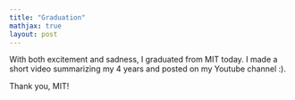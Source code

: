 ```yaml
---
title: "Graduation"
mathjax: true
layout: post
---
```


With both excitement and sadness, I graduated from MIT today. I made a short video summarizing my 4 years and posted on my Youtube channel  :).

Thank you, MIT!

